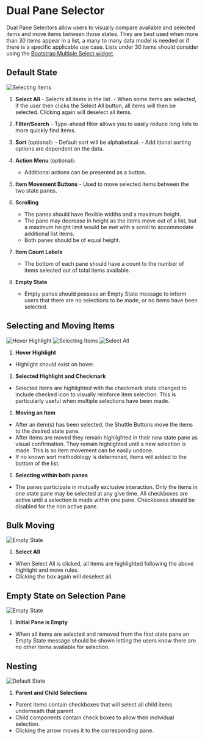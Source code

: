 # Dual Pane Selector

Dual Pane Selectors allow users to visually compare available and selected items and move items between those states.  They are best used when more than 30 items appear in a list, a many to many data model is needed or if there is a specific applicable use case. Lists under 30 items should consider using the [Bootstrap Multiple Select widget](http://www.patternfly.org/pattern-library/widgets/#bootstrap-select).

## Default State

![Selecting Items](default_state.png)

  1. **Select All**
    - Selects all items in the list.
    - When some items are selected, if the user then clicks the Select All button, all items will then be selected. Clicking again will deselect all items.

  1. **Filter/Search**
    - Type-ahead filter allows you to easily reduce long lists to more quickly find items.

  1. **Sort** (optional):
    - Default sort will be alphabetical.
    - Add
    itional sorting options are dependent on the data.
  1. **Action Menu** (optional):
      - Additional actions can be presented as a button.

  1. **Item  Movement Buttons**
    - Used to move selected items between the two state panes.

  1. **Scrolling**
      - The panes should have flexible widths and a maximum height.
      - The pane may decrease in height as the items move out of a list, but a maximum height limit would be met with a scroll to accommodate additional list items.
      - Both panes should be of equal height.

  1. **Item Count Labels**
      - The bottom of each pane should have a count to the number of items selected out of total items available.

  1. **Empty State**
      - Empty panes should possess an Empty State message to inform users that there are no selections to be made, or no items have been selected.

## Selecting and Moving Items

![Hover Highlight](highlight.png)
![Selecting Items](SingleSelect.png)
![Select All](disabled.png)
1. **Hover Highlight**
  - Highlight should exist on hover.

1. **Selected Highlight and Checkmark**
  - Selected items are highlighted with the checkmark state changed to include checked icon to visually reinforce item selection. This is particularly useful when multiple selections have been made.

1. **Moving an Item**
  - After an item(s) has been selected, the Shuttle Buttons move the items to the desired state pane.
  - After items are moved they remain highlighted in their new state pane as visual confirmation. They remain highlighted until a new selection is made. This is so item movement can be easily undone.
  - If no known sort methodology is determined, items will added to the bottom of the list.

1. **Selecting within both panes**
  - The panes participate in mutually exclusive interaction. Only the items in one state pane may be selected at any give time. All checkboxes are active until a selection is made within one pane. Checkboxes should be disabled for the non active pane.

## Bulk Moving

![Empty State](SelectAllDefaultState.png)

1. **Select All**
  - When Select All is clicked, all items are highlighted following the above highlight and move rules.
  - Clicking the box again will deselect all.

## Empty State on Selection Pane

![Empty State](empty_defaultState.png)

1. **Initial Pane is Empty**
  - When all items are selected and removed from the first state pane an Empty State message should be shown letting the users know there are no other items available for selection.

## Nesting

![Default State](nesting.png)

1. **Parent and Child Selections**
  - Parent items contain checkboxes that will select all child items underneath that parent.
  - Child components contain check boxes to allow their individual selection.
  - Clicking the arrow moves it to the corresponding pane.
